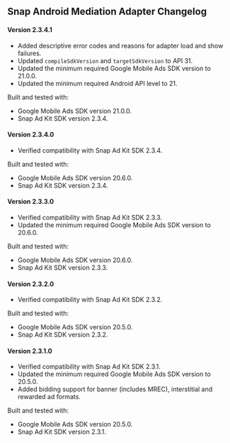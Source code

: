 ## Snap Android Mediation Adapter Changelog

#### Version 2.3.4.1
- Added descriptive error codes and reasons for adapter load and show failures.
- Updated `compileSdkVersion` and `targetSdkVersion` to API 31.
- Updated the minimum required Google Mobile Ads SDK version to 21.0.0.
- Updated the minimum required Android API level to 21.

Built and tested with:
- Google Mobile Ads SDK version 21.0.0.
- Snap Ad Kit SDK version 2.3.4.

#### Version 2.3.4.0
- Verified compatibility with Snap Ad Kit SDK 2.3.4.

Built and tested with:
- Google Mobile Ads SDK version 20.6.0.
- Snap Ad Kit SDK version 2.3.4.

#### Version 2.3.3.0
- Verified compatibility with Snap Ad Kit SDK 2.3.3.
- Updated the minimum required Google Mobile Ads SDK version to 20.6.0.

Built and tested with:
- Google Mobile Ads SDK version 20.6.0.
- Snap Ad Kit SDK version 2.3.3.

#### Version 2.3.2.0
- Verified compatibility with Snap Ad Kit SDK 2.3.2.

Built and tested with:
- Google Mobile Ads SDK version 20.5.0.
- Snap Ad Kit SDK version 2.3.2.

#### Version 2.3.1.0
- Verified compatibility with Snap Ad Kit SDK 2.3.1.
- Updated the minimum required Google Mobile Ads SDK version to 20.5.0.
- Added bidding support for banner (includes MREC), interstitial and rewarded ad formats.

Built and tested with:
- Google Mobile Ads SDK version 20.5.0.
- Snap Ad Kit SDK version 2.3.1.
